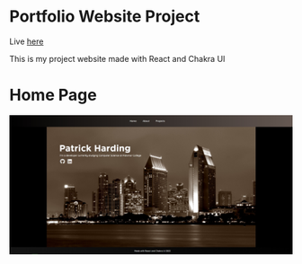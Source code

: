 # Portfolio Website Project
Live [here](https://patoro7247.github.io)

This is my project website made with React and Chakra UI

# Home Page
![Screenshot](updatedHome.jpg)
